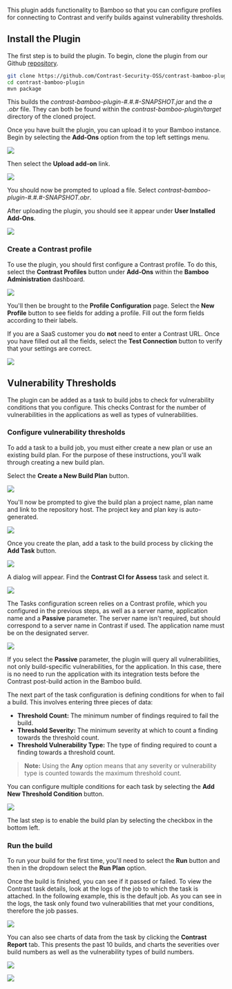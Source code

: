<!--
title: "Contrast Bamboo Plugin"
description: "Bamboo build plugin using the Contrast Java SDK"
tags: "tools Bamboo SDK Integration Java Continuous Integration"
-->

This plugin adds functionality to Bamboo so that you can configure profiles for connecting to Contrast and verify builds against vulnerability thresholds.

## Install the Plugin

The first step is to build the plugin. To begin, clone the plugin from our Github [repository](https://github.com/Contrast-Security-OSS/contrast-bamboo-plugin.git).
```bash
git clone https://github.com/Contrast-Security-OSS/contrast-bamboo-plugin.git
cd contrast-bamboo-plugin
mvn package
```

This builds the *contrast-bamboo-plugin-#.#.#-SNAPSHOT.jar* and the *a .obr* file. They can both be found within the *contrast-bamboo-plugin/target* directory of the cloned project.

Once you have built the plugin, you can upload it to your Bamboo instance. Begin by selecting the **Add-Ons** option from the top left settings menu.

<a href="assets/images/Bamboo_Add_On_Option.png" rel="lightbox" title="Navigating to add-ons in Bamboo"><img class="thumbnail" src="assets/images/Bamboo_Add_On_Option.png"/></a>

Then select the **Upload add-on** link.

<a href="assets/images/Bamboo_Upload_Plugin.png" rel="lightbox" title="Uploading an add-on in Bamboo"><img class="thumbnail" src="assets/images/Bamboo_Upload_Plugin.png"/></a>

You should now be prompted to upload a file. Select *contrast-bamboo-plugin-#.#.#-SNAPSHOT.obr*.

After uploading the plugin, you should see it appear under **User Installed Add-Ons**.

<a href="assets/images/Bamboo_Plugin_Uploaded.png" rel="lightbox" title="Successfully uploaded add-on"><img class="thumbnail" src="assets/images/Bamboo_Plugin_Uploaded.png"/></a>

### Create a Contrast profile

To use the plugin, you should first configure a Contrast profile. To do this, select the **Contrast Profiles** button under **Add-Ons** within the **Bamboo Administration** dashboard.

<a href="assets/images/Bamboo_TeamServer_Profile.png" rel="lightbox" title="Configuring a Contrast profile in Bamboo"><img class="thumbnail" src="assets/images/Bamboo_TeamServer_Profile.png"/></a>

You'll then be brought to the **Profile Configuration** page. Select the **New Profile** button to see fields for adding a profile. Fill out the form fields according to their labels.

If you are a SaaS customer you do **not** need to enter a Contrast URL. Once you have filled out all the fields, select the **Test Connection** button to verify that your settings are correct.

<a href="assets/images/Bamboo_Add_Profile_Success.png" rel="lightbox" title="Successful configuration"><img class="thumbnail" src="assets/images/Bamboo_Add_Profile_Success.png"/></a>

## Vulnerability Thresholds

The plugin can be added as a task to build jobs to check for vulnerability conditions that you configure. This checks Contrast for the number of vulnerabilities in the applications as well as types of vulnerabilities.

### Configure vulnerability thresholds

To add a task to a build job, you must either create a new plan or use an existing build plan. For the purpose of these instructions, you'll walk through creating a new build plan.

Select the **Create a New Build Plan** button.

<a href="assets/images/Bamboo_Create_New_Build_Plan.png" rel="lightbox" title="Create a new build plan"><img class="thumbnail" src="assets/images/Bamboo_Create_New_Build_Plan.png"/></a>

You'll now be prompted to give the build plan a project name, plan name and link to the repository host. The project key and plan key is auto-generated.

<a href="assets/images/Bamboo_Configure_Build_Plan.png" rel="lightbox" title="Configure the build plan"><img class="thumbnail" src="assets/images/Bamboo_Configure_Build_Plan.png"/></a>

Once you create the plan, add a task to the build process by clicking the **Add Task** button.

<a href="assets/images/Bamboo_Add_First_Task.png" rel="lightbox" title="Add Contrast task"><img class="thumbnail" src="assets/images/Bamboo_Add_First_Task.png"/></a>

A dialog will appear. Find the **Contrast CI for Assess** task and select it.

<a href="assets/images/Bamboo_Add_Contrast_Task.png" rel="lightbox" title="Vulnerability threshold task"><img class="thumbnail" src="assets/images/Bamboo_Add_Contrast_Task.png"/></a>

The Tasks configuration screen relies on a Contrast profile, which you configured in the previous steps, as well as a server name, application name and a **Passive** parameter. The server name isn't required, but should correspond to a server name in Contrast if used. The application name must be on the designated server. 

<a href="assets/images/Bamboo_Task_Definition.png" rel="lightbox" title="Configuring the task"><img class="thumbnail" src="assets/images/Bamboo_Task_Definition.png"/></a>

If you select the **Passive** parameter, the plugin will query all vulnerabilities, not only build-specific vulnerabilities, for the application. In this case, there is no need to run the application with its integration tests before the Contrast post-build action in the Bamboo build.

The next part of the task configuration is defining conditions for when to fail a build. This involves entering three pieces of data:

* **Threshold Count:** The minimum number of findings required to fail the build.
* **Threshold Severity:** The minimum severity at which to count a finding towards the threshold count.
* **Threshold Vulnerability Type:** The type of finding required to count a finding towards a threshold count.

>**Note:** Using the **Any** option means that any severity or vulnerability type is counted towards the maximum threshold count.

You can configure multiple conditions for each task by selecting the **Add New Threshold Condition** button.

<a href="assets/images/Bamboo_Enable_Plan.png" rel="lightbox" title="Enable build plan"><img class="thumbnail" src="assets/images/Bamboo_Enable_Plan.png"/></a>

The last step is to enable the build plan by selecting the checkbox in the bottom left.

### Run the build

To run your build for the first time, you'll need to select the **Run** button and then in the dropdown select the **Run Plan** option.

Once the build is finished, you can see if it passed or failed. To view the Contrast task details, look at the logs of the job to which the task is attached. In the following example, this is the default job. As you can see in the logs, the task only found two vulnerabilities that met your conditions, therefore the job passes.

<a href="assets/images/Bamboo_Result_Logs.png" rel="lightbox" title="Bamboo build logs"><img class="thumbnail" src="assets/images/Bamboo_Result_Logs.png"/></a>

You can also see charts of data from the task by clicking the **Contrast Report** tab. This presents the past 10 builds, and charts the severities over build numbers as well as the vulnerability types of build numbers.

<a href="assets/images/Bamboo_Chart_Severity_Trend2.png" rel="lightbox" title="Bamboo severity chart"><img class="thumbnail" src="assets/images/Bamboo_Chart_Severity_Trend2.png"/></a>

<a href="assets/images/Bamboo_Chart_Vulnerability_Trend2.png" rel="lightbox" title="Bamboo vulnerability chart"><img class="thumbnail" src="assets/images/Bamboo_Chart_Vulnerability_Trend2.png"/></a>

